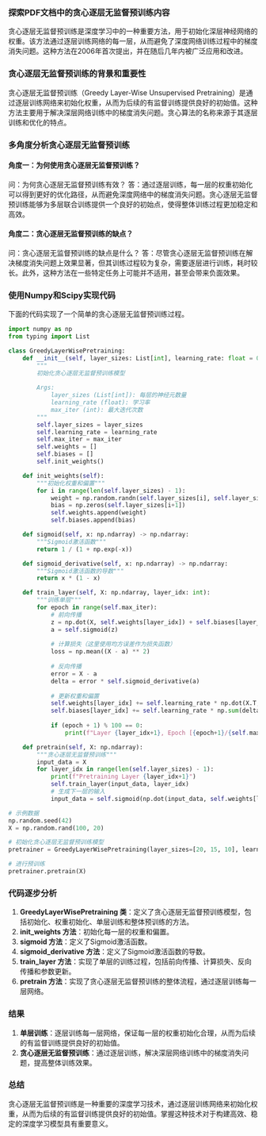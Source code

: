 
### 探索PDF文档中的贪心逐层无监督预训练内容

贪心逐层无监督预训练是深度学习中的一种重要方法，用于初始化深层神经网络的权重。该方法通过逐层训练网络的每一层，从而避免了深度网络训练过程中的梯度消失问题。这种方法在2006年首次提出，并在随后几年内被广泛应用和改进。

### 贪心逐层无监督预训练的背景和重要性

贪心逐层无监督预训练（Greedy Layer-Wise Unsupervised Pretraining）是通过逐层训练网络来初始化权重，从而为后续的有监督训练提供良好的初始值。这种方法主要用于解决深层网络训练中的梯度消失问题。贪心算法的名称来源于其逐层训练和优化的特点。

### 多角度分析贪心逐层无监督预训练

#### 角度一：为何使用贪心逐层无监督预训练？
问：为何贪心逐层无监督预训练有效？
答：通过逐层训练，每一层的权重初始化可以得到更好的优化路径，从而避免深度网络中的梯度消失问题。贪心逐层无监督预训练能够为多层联合训练提供一个良好的初始点，使得整体训练过程更加稳定和高效。

#### 角度二：贪心逐层无监督预训练的缺点？
问：贪心逐层无监督预训练的缺点是什么？
答：尽管贪心逐层无监督预训练在解决梯度消失问题上效果显著，但其训练过程较为复杂，需要逐层进行训练，耗时较长。此外，这种方法在一些特定任务上可能并不适用，甚至会带来负面效果。

### 使用Numpy和Scipy实现代码

下面的代码实现了一个简单的贪心逐层无监督预训练过程。

```python
import numpy as np
from typing import List

class GreedyLayerWisePretraining:
    def __init__(self, layer_sizes: List[int], learning_rate: float = 0.01, max_iter: int = 1000):
        """
        初始化贪心逐层无监督预训练模型
        
        Args:
            layer_sizes (List[int]): 每层的神经元数量
            learning_rate (float): 学习率
            max_iter (int): 最大迭代次数
        """
        self.layer_sizes = layer_sizes
        self.learning_rate = learning_rate
        self.max_iter = max_iter
        self.weights = []
        self.biases = []
        self.init_weights()

    def init_weights(self):
        """初始化权重和偏置"""
        for i in range(len(self.layer_sizes) - 1):
            weight = np.random.randn(self.layer_sizes[i], self.layer_sizes[i+1]) * 0.01
            bias = np.zeros(self.layer_sizes[i+1])
            self.weights.append(weight)
            self.biases.append(bias)

    def sigmoid(self, x: np.ndarray) -> np.ndarray:
        """Sigmoid激活函数"""
        return 1 / (1 + np.exp(-x))

    def sigmoid_derivative(self, x: np.ndarray) -> np.ndarray:
        """Sigmoid激活函数的导数"""
        return x * (1 - x)

    def train_layer(self, X: np.ndarray, layer_idx: int):
        """训练单层"""
        for epoch in range(self.max_iter):
            # 前向传播
            z = np.dot(X, self.weights[layer_idx]) + self.biases[layer_idx]
            a = self.sigmoid(z)
            
            # 计算损失（这里使用均方误差作为损失函数）
            loss = np.mean((X - a) ** 2)
            
            # 反向传播
            error = X - a
            delta = error * self.sigmoid_derivative(a)
            
            # 更新权重和偏置
            self.weights[layer_idx] += self.learning_rate * np.dot(X.T, delta)
            self.biases[layer_idx] += self.learning_rate * np.sum(delta, axis=0)
            
            if (epoch + 1) % 100 == 0:
                print(f"Layer {layer_idx+1}, Epoch [{epoch+1}/{self.max_iter}], Loss: {loss:.4f}")

    def pretrain(self, X: np.ndarray):
        """贪心逐层无监督预训练"""
        input_data = X
        for layer_idx in range(len(self.layer_sizes) - 1):
            print(f"Pretraining Layer {layer_idx+1}")
            self.train_layer(input_data, layer_idx)
            # 生成下一层的输入
            input_data = self.sigmoid(np.dot(input_data, self.weights[layer_idx]) + self.biases[layer_idx])

# 示例数据
np.random.seed(42)
X = np.random.rand(100, 20)

# 初始化贪心逐层无监督预训练模型
pretrainer = GreedyLayerWisePretraining(layer_sizes=[20, 15, 10], learning_rate=0.01, max_iter=1000)

# 进行预训练
pretrainer.pretrain(X)
```

### 代码逐步分析

1. **GreedyLayerWisePretraining 类**：定义了贪心逐层无监督预训练模型，包括初始化、权重初始化、单层训练和整体预训练的方法。
2. **init_weights 方法**：初始化每一层的权重和偏置。
3. **sigmoid 方法**：定义了Sigmoid激活函数。
4. **sigmoid_derivative 方法**：定义了Sigmoid激活函数的导数。
5. **train_layer 方法**：实现了单层的训练过程，包括前向传播、计算损失、反向传播和参数更新。
6. **pretrain 方法**：实现了贪心逐层无监督预训练的整体流程，通过逐层训练每一层网络。

### 结果

1. **单层训练**：逐层训练每一层网络，保证每一层的权重初始化合理，从而为后续的有监督训练提供良好的初始值。
2. **贪心逐层无监督预训练**：通过逐层训练，解决深层网络训练中的梯度消失问题，提高整体训练效果。

### 总结

贪心逐层无监督预训练是一种重要的深度学习技术，通过逐层训练网络来初始化权重，从而为后续的有监督训练提供良好的初始值。掌握这种技术对于构建高效、稳定的深度学习模型具有重要意义。